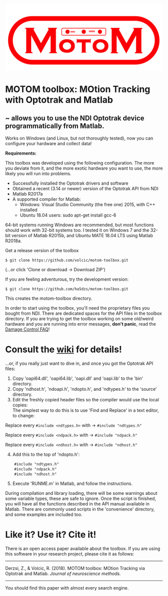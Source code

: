 <img src="motom_logo.png">


# MOTOM toolbox: MOtion Tracking with Optotrak and Matlab

## ~ allows you to use the NDI Optotrak device programmatically from Matlab.
Works on Windows (and Linux, but not thoroughly tested), now you can configure your hardware and collect data!

**Requirements:**  

This toolbox was developed using the following configuration. The more you deviate from it, and the more exotic hardware you want to use, the more likely you will run into problems.
* Successfully installed the Optotrak drivers and software
* Obtained a recent (3.14 or newer) version of the Optotrak API from NDI
* Matlab R2017a
* A supported compiler for Matlab:
    * Windows: Visual Studio Community (the free one) 2015, with C++ installed
    * Ubuntu 18.04 users: sudo apt-get install gcc-6
    
64-bit systems running Windows are recommended, but most functions should work with 32-bit systems too. I tested it on Windows 7 and the 32-bit version of Matlab R2015b, and Ubuntu MATE 18.04 LTS using Matlab R2018a.

Get a release version of the toolbox
```
$ git clone https://github.com/volcic/motom-toolbox.git
```
(...or click 'Clone or download -> Download ZIP')

If you are feeling adventurous, try the development version:
```
$ git clone https://github.com/ha5dzs/motom-toolbox.git
```

This creates the motom-toolbox directory.

In order to start using the toolbox, you'll need the proprietary files you bought from NDI. There are dedicated spaces for the API files in the toolbox directory.
If you are trying to get the toolbox working on some old/weird hardware and you are running into error messages, **don't panic**, read the [Damage Control FAQ](../../wiki/Damage-Control-FAQ)!

# Consult the [wiki](../../wiki) for details!

...or, if you really just want to dive in, and once you got the Optotrak API files:
1. Copy 'oapi64.dll', 'oapi64.lib', 'oapi.dll' and 'oapi.lib' to the 'bin' directory.
2. Copy 'ndhost.h', 'ndoapi.h', 'ndopto.h', and 'ndtypes.h' to the 'source' directory.
3. Edit the freshly copied header files so the compiler would use the local copies:  
The simplest way to do this is to use 'Find and Replace' in a text editor, to change:  

Replace every `#include <ndtypes.h>` with -> `#include "ndtypes.h"`  

Replace every `#include <ndpack.h>` with -> `#include "ndpack.h"`  

Replace every `#include <ndhost.h>` with -> `#include "ndhost.h"`  

4. Add this to the top of 'ndopto.h':

```
    #include "ndtypes.h"
    #include "ndpack.h"
    #include "ndhost.h"
```


5. Execute 'RUNME.m' in Matlab, and follow the instructions.  

During compilation and library loading, there will be some warnings about some variable types, these are safe to ignore.
Once the script is finished, you will have all the functions described in the API manual available in Matlab.
There are commonly used scripts in the 'convenience' directory, and some examples are included too.

# Like it? Use it? Cite it!
There is an open access paper available about the toolbox. If you are using this software in your research project, please cite it as follows:  
***

Derzsi, Z., & Volcic, R. (2018). MOTOM toolbox: MOtion Tracking via Optotrak and Matlab. _Journal of neuroscience methods._  
***

You should find this paper with almost every search engine.